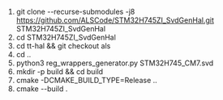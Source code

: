 1. git clone --recurse-submodules -j8 https://github.com/ALSCode/STM32H745ZI_SvdGenHal.git STM32H745ZI_SvdGenHal
2. cd STM32H745ZI_SvdGenHal
4. cd tt-hal && git checkout als
5. cd ..
6. python3 reg_wrappers_generator.py STM32H745_CM7.svd
7. mkdir -p build && cd build
8. cmake -DCMAKE_BUILD_TYPE=Release ..
9. cmake --build .